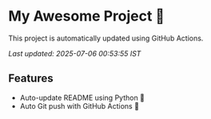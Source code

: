 # My Awesome Project 🚀

This project is automatically updated using GitHub Actions.

_Last updated: 2025-07-06 00:53:55 IST_

## Features
- Auto-update README using Python 🐍
- Auto Git push with GitHub Actions 🤖
